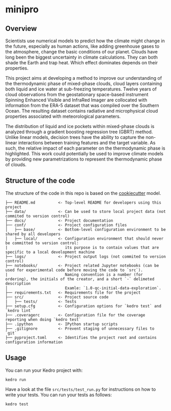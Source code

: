 # minipro

## Overview
Scientists use numerical models to predict how the climate might change in the future, especially as human actions, like adding greenhouse gases to the atmosphere, change the basic conditions of our planet. Clouds have long been the biggest uncertainty in climate calculations. They can both shade the Earth and trap heat. Which effect dominates depends on their properties.

This project aims at developing a method to improve our understanding of the thermodynamic phase of mixed-phase clouds, cloud layers containing both liquid and ice water at sub-freezing temperatures. Twelve years of cloud observations from the geostationary space-based instrument Spinning Enhanced Visible and InfraRed Imager are collocated with information from the ERA-5 dataset that was compiled over the Southern Ocean. The resulting dataset contains radiative and microphysical cloud properties associated with meteorological parameters.

The distribution of liquid and ice pockets within mixed-phase clouds is analyzed through a gradient boosting regression tree (GBRT) method. Unlike linear models, decision trees have the ability to capture the non-linear interactions between training features and the target variable. As such, the relative impact of each parameter on the thermodynamic phase is highlighted. This work could potentially be used to improve climate models by providing new parametrizations to represent the thermodynamic phase of clouds.

## Structure of the code
The structure of the code in this repo is based on the [cookiecutter](https://drivendata.github.io/cookiecutter-data-science/) model.
```
├── README.md          <- Top-level README for developers using this project
├── data/              <- Can be used to store local project data (not commited to version control)
├── docs/              <- Project documentation
├── conf/              <- Project configuration files
│   ├── base/          <- Bottom-level configuration environment to be shared by all developers
│   ├── local/         <- Configuration environment that should never be committed to version control:
|                         its purpose is to contain values that are specific to a local development machine
├── logs/              <- Project output logs (not commited to version control)    
├── notebooks/         <- Project related Jupyter notebooks (can be used for experimental code before moving the code to `src`). 
|                         Naming convention is a number (for ordering), the initials of the creator, and a short `-` delimeted description
│                         Examle: `1.0-qc-initial-data-exploration`.
├── requirements.txt   <- Requirements file for the project
├── src/               <- Project source code
|   ├── tests/         <- Tests
├── setup.cfg          <- Configuration options for `kedro test` and `kedro lint`
├── .coveragerc        <- Configuration file for the coverage reporting when doing `kedro test`
├── .ipython           <- IPython startup scripts
├── .gitignore         <- Prevent staging of unnecessary files to `git`
├── pyproject.toml     <- Identifies the project root and contains configuration information
```

## Usage

You can run your Kedro project with:
```
kedro run
```

Have a look at the file `src/tests/test_run.py` for instructions on how to write your tests. 
You can run your tests as follows:
```
kedro test
```
